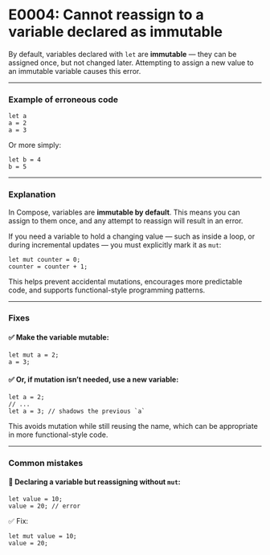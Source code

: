 # E0004: Cannot reassign to a variable declared as immutable

By default, variables declared with `let` are **immutable** — they can be assigned once, but not changed later. Attempting to assign a new value to an immutable variable causes this error.

---

### Example of erroneous code

```compose error
let a
a = 2
a = 3
```

Or more simply:

```compose error
let b = 4
b = 5
```

---

### Explanation

In Compose, variables are **immutable by default**. This means you can assign to them once, and any attempt to reassign will result in an error.

If you need a variable to hold a changing value — such as inside a loop, or during incremental updates — you must explicitly mark it as `mut`:

```compose
let mut counter = 0;
counter = counter + 1;
```

This helps prevent accidental mutations, encourages more predictable code, and supports functional-style programming patterns.

---

### Fixes

#### ✅ Make the variable mutable:

```compose
let mut a = 2;
a = 3;
```

#### ✅ Or, if mutation isn’t needed, use a new variable:

```compose
let a = 2;
// ...
let a = 3; // shadows the previous `a`
```

This avoids mutation while still reusing the name, which can be appropriate in more functional-style code.

---

### Common mistakes

#### 🚫 Declaring a variable but reassigning without `mut`:

```compose
let value = 10;
value = 20; // error
```

✅ Fix:

```compose
let mut value = 10;
value = 20;
```